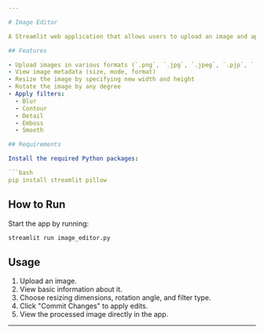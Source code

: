 ```yaml
---

# Image Editor

A Streamlit web application that allows users to upload an image and apply basic edits like resizing, rotation, and filters using the PIL (Pillow) library.

## Features

- Upload images in various formats (`.png`, `.jpg`, `.jpeg`, `.pjp`, `.svg`)
- View image metadata (size, mode, format)
- Resize the image by specifying new width and height
- Rotate the image by any degree
- Apply filters:
  - Blur
  - Contour
  - Detail
  - Emboss
  - Smooth

## Requirements

Install the required Python packages:

```bash
pip install streamlit pillow
```

## How to Run

Start the app by running:

```bash
streamlit run image_editor.py
```

## Usage

1. Upload an image.
2. View basic information about it.
3. Choose resizing dimensions, rotation angle, and filter type.
4. Click "Commit Changes" to apply edits.
5. View the processed image directly in the app.

---
```


